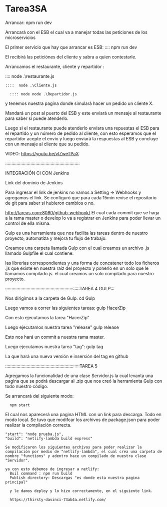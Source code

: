# Tarea3SA

Arrancar:  npm run dev

Arrancará con el ESB el cual va a manejar todas las peticiones de los microservicios

El primer servicio que hay que arrancar es ESB:
  :::: npm run dev
  
  El recibirá las peticiónes del cliente y sabra a quien contestarle.
  
  
Arrancamos el restaurante, cliente y repartidor :

  :::: node .\restaurante.js
  
    ::::  node .\Cliente.js
    
      :::: node node .\Repartidor.js
      
      
 y tenemos nuestra pagina donde simulará hacer un pedido un cliente X.
 
 
 Mandará un post al puerto del ESB y este enviará un mensaje al restaurante para saber si puede atenderlo.
 
 
 Luego si el restaurante puede atenderlo enviara una repuestas el ESB para el repartido y un número de pedido al cliente,
 con esto esperamos que el repartidor acepte el envio y luego enviará la respuestas al ESB y concluye con un mensaje al cliente
 que su pedido.
 
 VIDEO: https://youtu.be/vIZweTPaX
 
 :::::::::::::::::::::::::::::::::::::::::::::::::::::::::::
 
 INTEGRACIÓN CI CON Jenkins
 
 Link del dominio de Jenkins
 
 Para ingresar el link de jenkins no vamos a Setting -> Webhooks y agregamos el link.
 Se configuró que para cada 15min revise el repositorio de git para saber si hubieron cambios o no.
 
 http://tareas.com:8080/github-webhook/ 
 El cual cada commit que se haga a la rama master o develop lo va a registrar en Jenkins para poder llevar un control de ella misma.

Gulp es una herramienta que nos facilita las tareas dentro de nuestro proyecto, automatiza y mejora tu flujo de trabajo.

Creamos una carpeta llamada Gulp con el cual creamos un archivo .js llamado Gulpfile el cual contiene:

  las librerías correspondientes y una forma de concatener todo los ficheros .js que existe en nuestra raiz del proyecto y ponerlo en un solo que le llamamos compilado.js. 
  el cual creamos un solo compilado para nuestro proyecto.

 :::::::::::::::::::::::::::::::::::::::::::::::::::::::::::TAREA 4
  GULP:::

  Nos dirigimos a la carpeta de Gulp.
    cd Gulp
  
  Luego vamos a correr las siguientes tareas:
      gulp HacerZip  

  Con esto ejecutamos la tarea "HacerZip"

  Luego ejecutamos nuestra tarea "release"
      gulp release

Esto nos hará un commit a nuestra rama master.

Luego ejecutamos nuestra tarea "tag":
      gulp tag

La que hará una nueva versión e insersión del tag en github

 :::::::::::::::::::::::::::::::::::::::::::::::::::::::::::TAREA 5

 Agregamos la funcionalidad de una clase Servidor.js la cual levanta una pagina que se podrá
 descargar al .zip que nos creó la herramienta Gulp con todo nuestro código.

 Se arrancará del siguiente modo:
  
      npm start 

  El cual nos aparecerá una pagina HTML con un link para descarga.
  Todo en modo local.
  Se tuvo que modifcar los archivos de package.json para poder realizar la compilación correcta.

    "start": "node prueba.js",
    "build": "netlify-lambda build express"

    Se modificaron los siguientes archivos para poder realizar la compilación por medio de "netlify-lambda", el cual crea una carpeta de nombre "functions" y adentro hace un compilado de nuestra clase "Servidor".

    ya con esto debemos de ingresar a netlify:
      Buil command : npm run build
      Publish directory: Descargas "es donde esta nuestra pagina principal"

      y le damos deploy y lo hizo correctamente, en el siguiente link.

      https://thirsty-davinci-73ab4a.netlify.com/